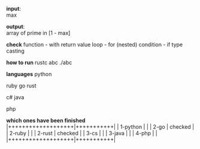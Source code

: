 **input**: <br />
max <br />

**output**: <br />
array of prime in [1 - max] <br />

**check**
function - with return value
loop - for (nested)
condition - if
type casting

**how to run**
rustc abc
./abc

**languages**
python

ruby
go
rust

c#
java

php

**which ones have been finished**
|+++++++++++++++++++|+++++++++++|
|      1-python     |           |
|      2-go         |   checked |
|      2-ruby       |           |
|      2-rust       |   checked |
|      3-cs         |           |
|      3-java       |           |
|      4-php        |           |
|+++++++++++++++++++|+++++++++++|
